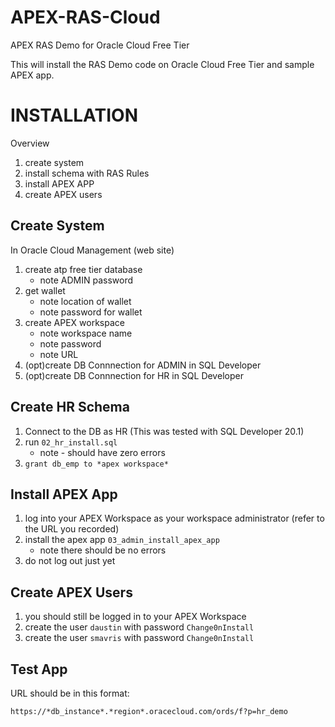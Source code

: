 # APEX-RAS-Cloud
APEX  RAS Demo for Oracle Cloud Free Tier

This will install the RAS Demo code on Oracle Cloud Free Tier and sample  APEX app.

# INSTALLATION

Overview

1. create system
1. install schema with RAS Rules
1. install APEX APP
1. create APEX  users

##  Create System

In Oracle Cloud Management (web site)

1. create atp free  tier database
   - note ADMIN  password
1. get wallet
   - note location of wallet
   - note password for wallet
1. create APEX workspace
   - note workspace name
   - note password
   - note URL
1. (opt)create DB Connnection for ADMIN in SQL Developer
1. (opt)create DB Connnection for HR in SQL Developer

## Create HR Schema

1. Connect to the DB as HR (This was tested with SQL Developer 20.1)
1. run `02_hr_install.sql`
   - note - should have zero errors
 1. `grant db_emp to *apex workspace*`

## Install APEX App

1. log into your APEX Workspace as your workspace administrator (refer to the URL you recorded)
1. install the apex app `03_admin_install_apex_app`
   -  note  there should be no errors
1. do not log out just yet

## Create APEX Users

1. you should still be logged in to your APEX Workspace
1. create the user `daustin`  with password  `Change0nInstall`
1. create the user `smavris`  with password  `Change0nInstall`

## Test App

URL should be in this format:

`https://*db_instance*.*region*.oracecloud.com/ords/f?p=hr_demo`
